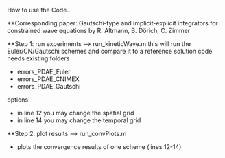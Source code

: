 How to use the Code...

**Corresponding paper:
Gautschi-type and implicit-explicit integrators for constrained wave equations 
by R. Altmann, B. Dörich, C. Zimmer

**Step 1: run experiments
--> run_kineticWave.m
this will run the Euler/CN/Gautschi schemes and compare it to a reference solution
code needs existing folders
- errors_PDAE_Euler
- errors_PDAE_CNIMEX
- errors_PDAE_Gautschi

options: 
- in line 12 you may change the spatial grid
- in line 14 you may change the temporal grid

**Step 2: plot results
--> run_convPlots.m
- plots the convergence results of one scheme (lines 12-14)
